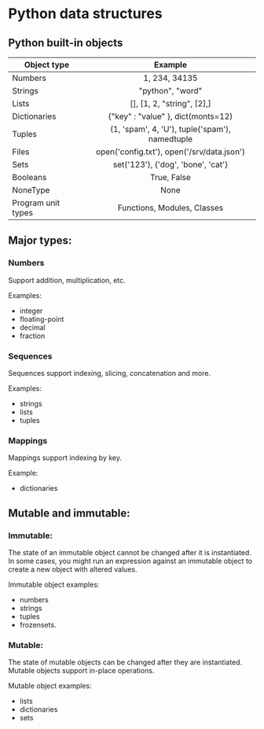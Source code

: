 
# Python data structures


## Python built-in objects

| Object type        | Example                                           |
| ------------------ |:-------------------------------------------------:|
| Numbers            | 1, 234, 34135                                     |
| Strings            | "python", "word"                                  |
| Lists              | [], [1, 2, "string", [2],]                        |
| Dictionaries       | {"key" : "value" }, dict(monts=12)                |
| Tuples             | (1, 'spam', 4, 'U'), tuple('spam'), namedtuple    |
| Files              | open('config.txt'), open('/srv/data.json')        |
| Sets               | set('123'), {'dog', 'bone', 'cat'}                |
| Booleans           | True, False                                       |
| NoneType           | None                                              |
| Program unit types | Functions, Modules, Classes                       |


## Major types:

### Numbers 
Support addition, multiplication, etc.

Examples:
- integer
- floating-point
- decimal
- fraction

### Sequences 
Sequences support indexing, slicing, concatenation and more.

Examples:
- strings
- lists
- tuples


### Mappings 
Mappings support indexing by key.

Example:
 - dictionaries



## Mutable and immutable:

### Immutable:

The state of an immutable object cannot be changed after it is instantiated. In some cases, you might run an expression against an immutable object to create a new object with altered values.

Immutable object examples:
- numbers
- strings
- tuples
- frozensets.


### Mutable:

The state of mutable objects can be changed after they are instantiated. Mutable objects support in-place operations.

Mutable object examples:
- lists
- dictionaries
- sets

